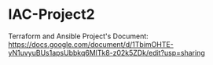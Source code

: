 # IAC-Project2
Terraform and Ansible
Project's Document: https://docs.google.com/document/d/1TbimOHTE-yN1uvyuBUs1apsUbbkq6MlTk8-z02k5ZDk/edit?usp=sharing
